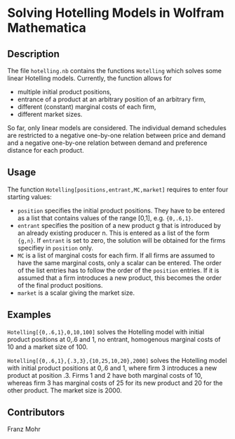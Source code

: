 # Solving Hotelling Models in Wolfram Mathematica
## Description
The file <code>hotelling.nb</code> contains the functions <code>Hotelling</code> which solves some linear Hotelling models. Currently, the function allows for
- multiple initial product positions,
- entrance of a product at an arbitrary position of an arbitrary firm,
- different (constant) marginal costs of each firm,
- different market sizes.

So far, only linear models are considered. The individual demand schedules are restricted to a negative one-by-one relation between price and demand and a negative one-by-one relation between demand and preference distance for each product.

## Usage
The function <code>Hotelling[positions,entrant,MC,market]</code> requires to enter four starting values:
- <code>position</code> specifies the initial product positions. They have to be entered as a list that contains values of the range [0,1], e.g. <code>{0,.6,1}</code>.
- <code>entrant</code> specifies the position of a new product g that is introduced by an already existing producer n. This is entered as a list of the form <code>{g,n}</code>. If <code>entrant</code> is set to zero, the solution will be obtained for the firms specifiey in <code>position</code> only.
- <code>MC</code> is a list of marginal costs for each firm. If all firms are assumed to have the same marginal costs, only a scalar can be entered. The order of the list entries has to follow the order of the <code>position</code> entries. If it is assumed that a firm introduces a new product, this becomes the order of the final product positions.
- <code>market</code> is a scalar giving the market size.

## Examples
<code>Hotelling[{0,.6,1},0,10,100]</code> solves the Hotelling model with initial product positions at 0,.6 and 1, no entrant, homogenous marginal costs of 10 and a market size of 100.

<code>Hotelling[{0,.6,1},{.3,3},{10,25,10,20},2000]</code> solves the Hotelling model with initial product positions at 0,.6 and 1, where firm 3 introduces a new product at position .3. Firms 1 and 2 have both marginal costs of 10, whereas firm 3 has marginal costs of 25 for its new product and 20 for the other product. The market size is 2000.

## Contributors
Franz Mohr

